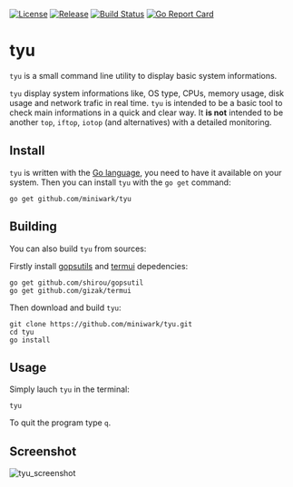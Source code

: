 [![License](https://img.shields.io/badge/License-MIT_License-blue.svg)](https://github.com/miniwark/tyu/blob/master/LICENSE)
[![Release](https://img.shields.io/github/release/qubyte/rubidium.svg)]()
[![Build Status](https://drone.io/github.com/miniwark/tyu/status.png)](https://drone.io/github.com/miniwark/tyu/latest)
[![Go Report Card](https://goreportcard.com/badge/github.com/miniwark/tyu)](https://goreportcard.com/report/github.com/miniwark/tyu)

tyu
===
`tyu` is a small command line utility to display basic system informations.

`tyu` display system informations like, OS type, CPUs, memory usage, disk usage and network trafic in real time. `tyu` is intended to be a basic tool to check main informations in a quick and clear way. It **is not** intended to be another `top`, `iftop`, `iotop` (and alternatives) with a detailed monitoring.

Install
-------
`tyu` is written with the [Go language](https://golang.org/), you need to have it available on your system.
Then you can install `tyu` with the `go get` command:

```
go get github.com/miniwark/tyu
```

Building
--------
You can also build `tyu` from sources:

Firstly install [gopsutils](https://github.com/shirou/gopsutil) and [termui](https://github.com/gizak/termui) depedencies:

```
go get github.com/shirou/gopsutil
go get github.com/gizak/termui
```

Then download and build `tyu`:
```
git clone https://github.com/miniwark/tyu.git
cd tyu
go install
```

Usage
-----
Simply lauch `tyu` in the terminal:
```
tyu
```

To quit the program type `q`.

Screenshot
----------
![tyu_screenshot](https://cloud.githubusercontent.com/assets/301895/14684766/c8ead42a-0731-11e6-9091-d5dcf4a11a8d.png)
